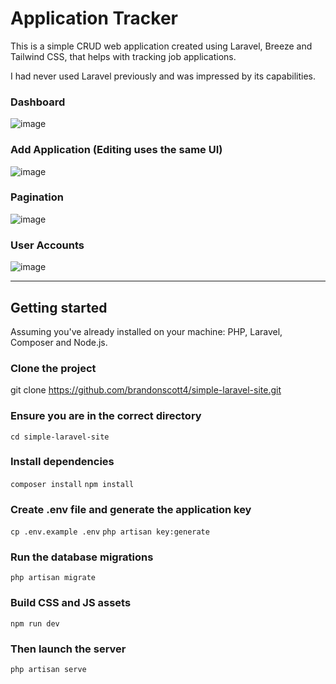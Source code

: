 # Application Tracker

This is a simple CRUD web application created using Laravel, Breeze and Tailwind CSS, that helps with tracking job applications.

I had never used Laravel previously and was impressed by its capabilities.

### Dashboard
![image](https://github.com/user-attachments/assets/c9773392-bf96-4897-8d2f-8eaf5fda0edb)

### Add Application (Editing uses the same UI)
![image](https://github.com/user-attachments/assets/80509155-921d-4473-b65a-f6e4c60233cb)

### Pagination
![image](https://github.com/user-attachments/assets/23f74fd4-18b6-4874-893c-590d574a6ea3)

### User Accounts
![image](https://github.com/user-attachments/assets/64dc8f6c-bc14-4d8a-b55b-9982a7dc94ff)

---

## Getting started
Assuming you've already installed on your machine: PHP, Laravel, Composer and Node.js.

### Clone the project
git clone https://github.com/brandonscott4/simple-laravel-site.git

### Ensure you are in the correct directory
`cd simple-laravel-site`

### Install dependencies
`composer install`
`npm install`

### Create .env file and generate the application key
`cp .env.example .env`
`php artisan key:generate`

### Run the database migrations
`php artisan migrate`

### Build CSS and JS assets
`npm run dev`

### Then launch the server
`php artisan serve`


